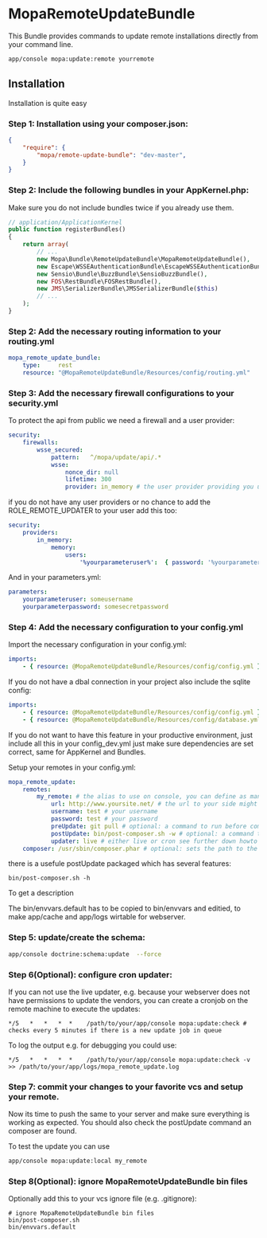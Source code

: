 MopaRemoteUpdateBundle
======================

This Bundle provides commands to update remote installations directly from your command line.

``` bash
app/console mopa:update:remote yourremote
```
## Installation

Installation is quite easy


### Step 1: Installation using your composer.json:

``` json
{
    "require": {
        "mopa/remote-update-bundle": "dev-master",
    }
}
```

### Step 2: Include the following bundles in your AppKernel.php:

Make sure you do not include bundles twice if you already use them.

``` php
// application/ApplicationKernel
public function registerBundles()
{
    return array(
        // ...
        new Mopa\Bundle\RemoteUpdateBundle\MopaRemoteUpdateBundle(),
        new Escape\WSSEAuthenticationBundle\EscapeWSSEAuthenticationBundle(),
        new Sensio\Bundle\BuzzBundle\SensioBuzzBundle(),
    	new FOS\RestBundle\FOSRestBundle(),
    	new JMS\SerializerBundle\JMSSerializerBundle($this)
        // ...
    );
}
```

### Step 2: Add the necessary routing information to your routing.yml

``` yaml
mopa_remote_update_bundle:
    type:     rest
    resource: "@MopaRemoteUpdateBundle/Resources/config/routing.yml"
```

### Step 3: Add the necessary firewall configurations to your security.yml

To protect the api from public we need a firewall and a user provider:

``` yaml
security:
    firewalls:
        wsse_secured:
            pattern:   ^/mopa/update/api/.*
            wsse:
                nonce_dir: null
                lifetime: 300
                provider: in_memory # the user provider providing you user with the role ROLE_REMOTE_UPDATER
```

if you do not have any user providers or no chance to add the ROLE_REMOTE_UPDATER to your user add this too:

``` yaml
security:
    providers:
        in_memory:
            memory:
                users:
                    '%yourparameteruser%':  { password: '%yourparameterpassword%', roles: 'ROLE_REMOTE_UPDATER' }
```

And in your parameters.yml:

``` yaml
parameters:
    yourparameteruser: someusername
    yourparameterpassword: somesecretpassword
```


### Step 4: Add the necessary configuration to your config.yml

Import the necessary configuration in your config.yml: 

``` yaml
imports:
    - { resource: @MopaRemoteUpdateBundle/Resources/config/config.yml }

```

If you do not have a dbal connection in your project also include the sqlite config:

``` yaml
imports:
    - { resource: @MopaRemoteUpdateBundle/Resources/config/config.yml }
    - { resource: @MopaRemoteUpdateBundle/Resources/config/database.yml }

```
If you do not want to have this feature in your productive environment, just include all this in your config_dev.yml just make sure dependencies are set correct, same for AppKernel and Bundles.


Setup your remotes in your config.yml:

``` yaml
mopa_remote_update:
    remotes:
        my_remote: # the alias to use on console, you can define as many remotes as you like
            url: http://www.yoursite.net/ # the url to your side might also be https
            username: test # your username
            password: test # your password
            preUpdate: git pull # optional: a command to run before composer updates the vendors, e.g. update your main application
            postUpdate: bin/post-composer.sh -w # optional: a command to run after composer updates
            updater: live # either live or cron see further down howto deal with cron
    composer: /usr/sbin/composer.phar # optional: sets the path to the composer binary if it cant be found
```

there is a usefule postUpdate packaged which has several features: 

```
bin/post-composer.sh -h
```

To get a description

The bin/envvars.default has to be copied to bin/envvars and editied, to make app/cache and app/logs wirtable for webserver.

### Step 5: update/create the schema: 

```bash
app/console doctrine:schema:update  --force
```

### Step 6(Optional): configure cron updater:

If you can not use the live updater, e.g. because your webserver does not have permissions to update the vendors, you can create a cronjob on the remote machine to execute the updates:


``` 
*/5   *   *   *  *    /path/to/your/app/console mopa:update:check # checks every 5 minutes if there is a new update job in queue
```
To log the output e.g. for debugging you could use:

```
*/5   *   *   *  *    /path/to/your/app/console mopa:update:check -v >> /path/to/your/app/logs/mopa_remote_update.log
```

### Step 7: commit your changes to your favorite vcs and setup your remote.

Now its time to push the same to your server and make sure everything is working as expected.
You should also check the postUpdate command an composer are found.

To test the update you can use 

```bash
app/console mopa:update:local my_remote
```

### Step 8(Optional): ignore MopaRemoteUpdateBundle bin files

Optionally add this to your vcs ignore file (e.g. .gitignore):

```
# ignore MopaRemoteUpdateBundle bin files
bin/post-composer.sh
bin/envvars.default
```

